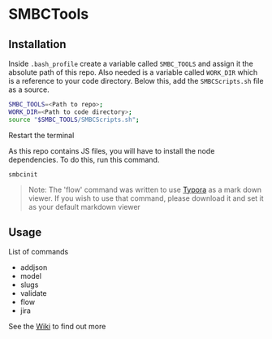 # SMBCTools

## Installation

Inside `.bash_profile` create a variable called `SMBC_TOOLS` and assign it the absolute path of this repo. Also needed is a variable called `WORK_DIR` which is a reference to your code directory. Below this, add the `SMBCScripts.sh` file as a source.

```bash
SMBC_TOOLS=<Path to repo>;
WORK_DIR=<Path to code directory>;
source "$SMBC_TOOLS/SMBCScripts.sh";
```

Restart the terminal

As this repo contains JS files, you will have to install the node dependencies. To do this, run this command.

```
smbcinit
```

> Note: The 'flow' command was written to use [Typora](https://typora.io/) as a mark down viewer. If you wish to use that command, please download it and set it as your default markdown viewer

## Usage
List of commands

- addjson
- model
- slugs
- validate
- flow
- jira

See the [Wiki](https://github.com/Teziokz/SMBCTools/wiki) to find out more
